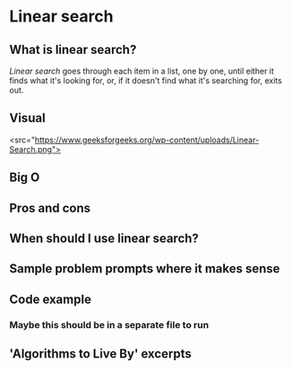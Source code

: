 # Linear search

## What is linear search? 
*Linear search* goes through each item in a list, one by one, until either it finds what it's looking for, or, if it doesn't find what it's searching for, exits out. 

## Visual 
<src="https://www.geeksforgeeks.org/wp-content/uploads/Linear-Search.png">

## Big O

## Pros and cons 

## When should I use linear search? 

## Sample problem prompts where it makes sense 

## Code example 
### Maybe this should be in a separate file to run 

## 'Algorithms to Live By' excerpts 